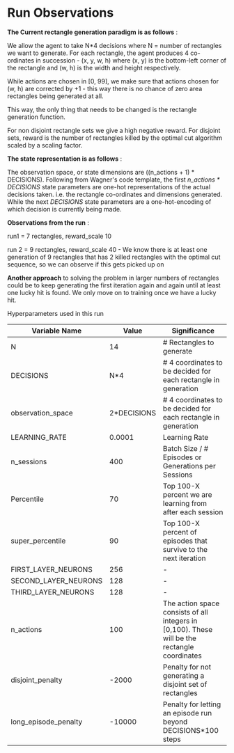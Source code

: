 # Run Observations 

**The Current rectangle generation paradigm is as follows** :

We allow the agent to take N*4 decisions where N = number of rectangles we want to generate. For each rectangle, the agent produces 4 co-ordinates in succession - (x, y, w, h) where (x, y) is the bottom-left corner of the rectangle and (w, h) is the width and height respectively. 

While actions are chosen in [0, 99], we make sure that actions chosen for (w, h) are corrected by +1 - this way there is no chance of zero area rectangles being generated at all.

This way, the only thing that needs to be changed is the rectangle generation function.

For non disjoint rectangle sets we give a high negative reward. For disjoint sets, reward is the number of rectangles killed by the optimal cut algorithm scaled by a scaling factor.

**The state representation is as follows** :

The observation space, or state dimensions are ((n_actions + 1) * DECISIONS). Following from Wagner's code template, the first *n_actions * DECISIONS* state parameters are one-hot representations of the actual decisions taken. i.e. the rectangle co-ordinates and dimensions generated. While the next *DECISIONS* state parameters are a one-hot-encoding of which decision is currently being made.

**Observations from the run** :

run1 = 7 rectangles, reward_scale 10

run 2 = 9 rectangles, reward_scale 40 - We know there is at least one generation of 9 rectangles that has 2 killed rectangles with the optimal cut sequence, so we can observe if this gets picked up on

**Another approach** to solving the problem in larger numbers of rectangles could be to keep generating the first iteration again and again until at least one lucky hit is found. We only move on to training once we have a lucky hit.

Hyperparameters used in this run

| Variable Name | Value | Significance |
|--|--|--|
| N | 14 | # Rectangles to generate |
| DECISIONS | N*4 | # 4 coordinates to be decided for each rectangle in generation |
 observation_space |  2*DECISIONS | # 4 coordinates to be decided for each rectangle in generation |
| LEARNING_RATE | 0.0001 | Learning Rate |
| n_sessions | 400 | Batch Size / # Episodes or Generations per Sessions |
| Percentile | 70 | Top 100-X percent we are learning from after each session |
| super_percentile | 90 | Top 100-X percent of episodes that survive to the next iteration |
| FIRST_LAYER_NEURONS | 256 | - |
| SECOND_LAYER_NEURONS | 128 | - |
| THIRD_LAYER_NEURONS  | 128 | - |
| n_actions | 100 | The action space consists of all integers in [0,100). These will be the rectangle coordinates |
| disjoint_penalty | -2000 | Penalty for not generating a disjoint set of rectangles |  
| long_episode_penalty | -10000 | Penalty for letting an episode run beyond DECISIONS*100 steps |
